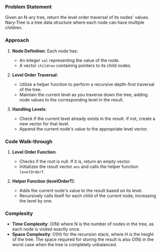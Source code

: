 ### Problem Statement
Given an N-ary tree, return the level order traversal of its nodes' values. Nary-Tree is a tree data structure where each node can have multiple children.

### Approach
1. **Node Definition**: Each node has:
   - An integer `val` representing the value of the node.
   - A vector `children` containing pointers to its child nodes.

2. **Level Order Traversal**:
   - Utilize a helper function to perform a recursive depth-first traversal of the tree.
   - Maintain the current level as you traverse down the tree, adding node values to the corresponding level in the result.

3. **Handling Levels**:
   - Check if the current level already exists in the result. If not, create a new vector for that level.
   - Append the current node's value to the appropriate level vector.

### Code Walk-through
1. **Level Order Function**:
   - Checks if the root is null. If it is, return an empty vector.
   - Initializes the result vector `ans` and calls the helper function `levelOrderT`.

2. **Helper Function (levelOrderT)**:
   - Adds the current node's value to the result based on its level.
   - Recursively calls itself for each child of the current node, increasing the level by one.

### Complexity
- **Time Complexity**: O(N) where N is the number of nodes in the tree, as each node is visited exactly once.
- **Space Complexity**: O(H) for the recursion stack, where H is the height of the tree. The space required for storing the result is also O(N) in the worst case when the tree is completely unbalanced.
